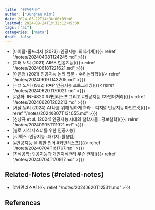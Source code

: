 ```yaml
---
title: "#인공지능"
author: ["Junghan Kim"]
date: 2024-05-22T14:38:00+09:00
lastmod: 2024-09-24T19:32:12+09:00
tags: ["ai"]
categories: ["meta"]
draft: false
---
```


<!--more-->

-   [마이클-울드리지 (2023) :인공지능 :의식기계]({{< relref "/notes/20240408T124245.md" >}})
-   [피터 노빅 (2021) AIMA 인공지능]({{< relref "/notes/20240618T221621.md" >}})
-   [이은정 (2021) 인공지능 논리 입문 - 수리논리학]({{< relref "/notes/20240619T143205.md" >}})
-   [피터 노빅 (1992) PAIP 인공지능 프로그래밍]({{< relref "/notes/20240620T170021.md" >}})
-   [#강좌: INF4820 #커먼리스프 그리고 #인공지능 #자연어처리]({{< relref "/notes/20240620T202213.md" >}})
-   [세달 닐리 (2024) AI 나를 위해 일하게 하라 - 디지털 인공지능 마인드셋]({{< relref "/notes/20240807T134055.md" >}})
-   [신상규 et al. (2024) 인공지능 시대의 철학자들 : 정보철학]({{< relref "/notes/20240905T111921.md" >}})
-   [솔로 지식 마스터를 위한 인공지능]
-   [:이맥스 :인공지능 :패키지 :활용법]
-   [#인공지능:을 위한 언어 #커먼리스프]({{< relref "/notes/20240704T161707.md" >}})
-   [지식공학: 인공지능과 개인지식관리 무슨 관계]({{< relref "/notes/20240704T170917.md" >}})


## Related-Notes {#related-notes}

-   [#커먼리스프]({{< relref "/notes/20240620T125311.md" >}})

## References

<style>.csl-entry{text-indent: -1.5em; margin-left: 1.5em;}</style><div class="csl-bib-body">
</div>
